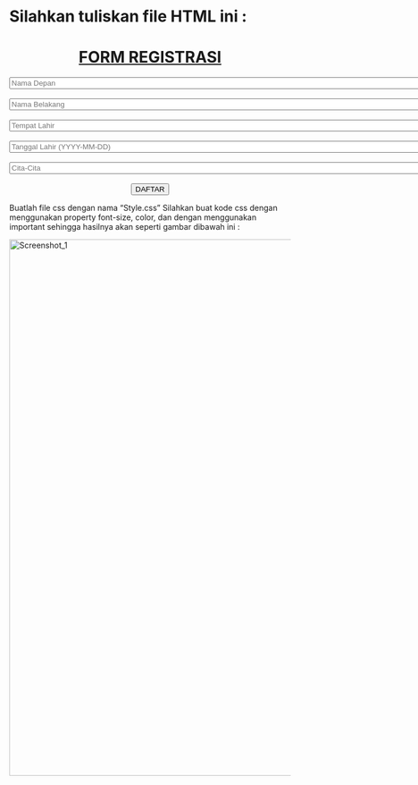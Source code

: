 # Silahkan tuliskan file HTML ini :

<!DOCTYPE html>
<html lang="en" dir="ltr">
 <head>
        <meta charset="utf-8" />
        <title>Tugas CSS - Niomic</title>
        <link rel="stylesheet" href="style.css" />
 </head>
 <body>
        <div align="center">
         <h1 class="judul"><u>FORM REGISTRASI</u></h1>
        </div>
        <div class="register">
         <form width="90%" action="index.html" method="post">
           <div align="center">
             <input
               size="100"
               type="text"
               name=""
               value=""
               placeholder="Nama Depan"
             />
             <br /><br />
             <input
               size="100"
               type="text"
               name=""
               value=""
               placeholder="Nama Belakang"
             />
             <br /><br />
             <input
               size="100"
               type="text"
               name=""
               value=""
               placeholder="Tempat Lahir"
             />
             <br /><br />
             <input
               size="100"
               type="text"
               name=""
               value=""
               placeholder="Tanggal Lahir (YYYY-MM-DD)"
             />
             <br /><br />
             <input
               size="100"
               type="text"
               name=""
               value=""
               placeholder="Cita-Cita"
             />
             <br/><br />
             <button type="button" name="button">DAFTAR</button>
           </div>
         </form>
        </div>  </body></html>

Buatlah file css dengan nama “Style.css”
Silahkan buat kode css dengan menggunakan property font-size, color, dan dengan menggunakan important sehingga hasilnya akan seperti gambar dibawah ini :

<img width="960" alt="Screenshot_1" src="https://lh3.googleusercontent.com/2BG6mWaTziBJVtEfndGd7NqteknF6gJiJ4mN1YO5tgkrZ2V6f2A-vrs3FN7JM7KaWzQ-aWjm30FLEjWfb9b5ghuRgGuTq9UJD6dhfxLNNP3JTDGDQsaARIGPcpYOhIQNO9ckw3UjRd7uyZv4nCWjU3T6KoiffPFq3CqO5s1Uobb7O-4IBCG8xg"></img>

